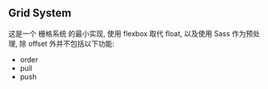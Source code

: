 ## Grid System

这是一个 栅格系统 的最小实现, 使用 flexbox 取代 float, 以及使用 Sass 作为预处理, 除 offset 外并不包括以下功能:

- order
- pull
- push
